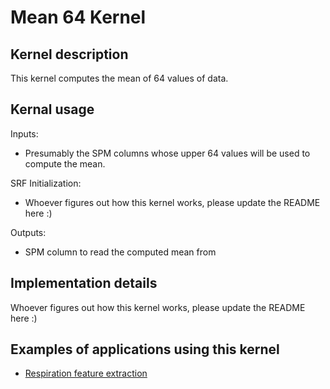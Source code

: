 # Mean 64 Kernel

## Kernel description

This kernel computes the mean of 64 values of data.

## Kernal usage

Inputs:
* Presumably the SPM columns whose upper 64 values will be used to compute the mean.

SRF Initialization:
* Whoever figures out how this kernel works, please update the README here :)

Outputs:
* SPM column to read the computed mean from

## Implementation details

Whoever figures out how this kernel works, please update the README here :)

## Examples of applications using this kernel

* [Respiration feature extraction](https://eslgit.epfl.ch/esl/architectures-and-systems/accelerators/cgra/vwr2a_kernel_examples/-/tree/main/rsp_features_extraction/src/rsp_features.c)
